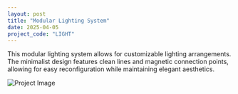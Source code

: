 ```yaml
---
layout: post
title: "Modular Lighting System"
date: 2025-04-05
project_code: "LIGHT"
---
```


This modular lighting system allows for customizable lighting arrangements. The minimalist design features clean lines and magnetic connection points, allowing for easy reconfiguration while maintaining elegant aesthetics.

![Project Image](https://source.unsplash.com/random/800x600/?lighting)
